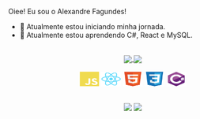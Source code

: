 Oiee! Eu sou o Alexandre Fagundes!
- 🔭 Atualmente estou iniciando minha jornada.
- 🌱 Atualmente estou aprendendo C#, React e MySQL.
<br>
<div align="center">
  <a href="https://github.com/anuraghazra/github-readme-stats">
  <img height=160 align="center" src="https://github-readme-stats.vercel.app/api?username=alexandrefgs&theme=dark" />
</a>
<a href="https://github.com/anuraghazra/convoychat">
  <img height=160 align="center" src="https://github-readme-stats.vercel.app/api/top-langs?username=alexandrefgs&layout=compact&langs_count=8&card_width=320&theme=dark" />
</a>
</div><br>
  
<div style="display: inline_block" align="center">
  <img align="center" alt="Alexandre-Js" height="30" width="40" src="https://raw.githubusercontent.com/devicons/devicon/master/icons/javascript/javascript-plain.svg">
  <img align="center" alt="Alexandre-React" height="30" width="40" src="https://raw.githubusercontent.com/devicons/devicon/master/icons/react/react-original.svg">
  <img align="center" alt="Alexandre-HTML" height="30" width="40" src="https://raw.githubusercontent.com/devicons/devicon/master/icons/html5/html5-original.svg">
  <img align="center" alt="Alexandre-CSS" height="30" width="40" src="https://raw.githubusercontent.com/devicons/devicon/master/icons/css3/css3-original.svg">
  <img align="center" alt="Alexandre-Csharp" height="30" width="40" src="https://raw.githubusercontent.com/devicons/devicon/master/icons/csharp/csharp-original.svg">
</div><br><br>

<div align="center"> 
  <a href="https://instagram.com/alexandre_fgs" target="_blank"><img src="https://img.shields.io/badge/-Instagram-%23E4405F?style=for-the-badge&logo=instagram&logoColor=white" target="_blank"></a>
  <a href="https://www.linkedin.com/in/alexandre-fgs" target="_blank"><img src="https://img.shields.io/badge/-LinkedIn-%230077B5?style=for-the-badge&logo=linkedin&logoColor=white" target="_blank"></a> 
</div>
